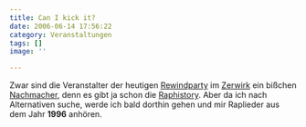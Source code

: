 ```yaml
---
title: Can I kick it?
date: 2006-06-14 17:56:22
category: Veranstaltungen
tags: []
image: ''

---
```


Zwar sind die Veranstalter der heutigen [Rewindparty](http://www.beebo.de/rewind) im [Zerwirk](http://www.zerwirk.de) ein bißchen [Nachmacher](http://www.beebo.de/entertainment/rewind-1996-best-of-hip-hop-146-zerwirk/), denn es gibt ja schon die [Raphistory](http://www.misantropolis.de/2005/12/zurueck-aus-der-kaelte-in-die-kaelte). Aber da ich nach Alternativen suche, werde ich bald dorthin gehen und mir Raplieder aus dem Jahr **1996** anhören.
